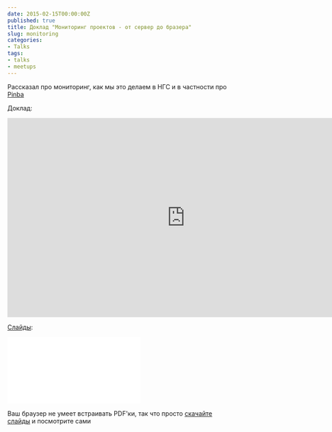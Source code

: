 ```yaml
---
date: 2015-02-15T00:00:00Z
published: true
title: Доклад "Мониторинг проектов - от сервер до бразера"
slug: monitoring
categories:
- Talks
tags:
- talks
- meetups
---
```


Рассказал про мониторинг, как мы это делаем в НГС и в частности про [Pinba](http://pinba.org)

<!--more-->
Доклад:
<iframe width="800" height="450" src="https://www.youtube.com/embed/T6tmkToPMUs" frameborder="0" allow="autoplay; encrypted-media" allowfullscreen></iframe>

[Слайды](/slides/pinba.pdf):

<object data="/slides/pinba.pdf" type="application/pdf" width="800px" height="510px">
    <embed src="/slides/pinba.pdf" type="application/pdf">
        <p>Ваш браузер не умеет встраивать PDF'ки, так что просто <a href="/slides/pinba.pdf">скачайте слайды</a> и посмотрите сами</p>
    </embed>
</object>
